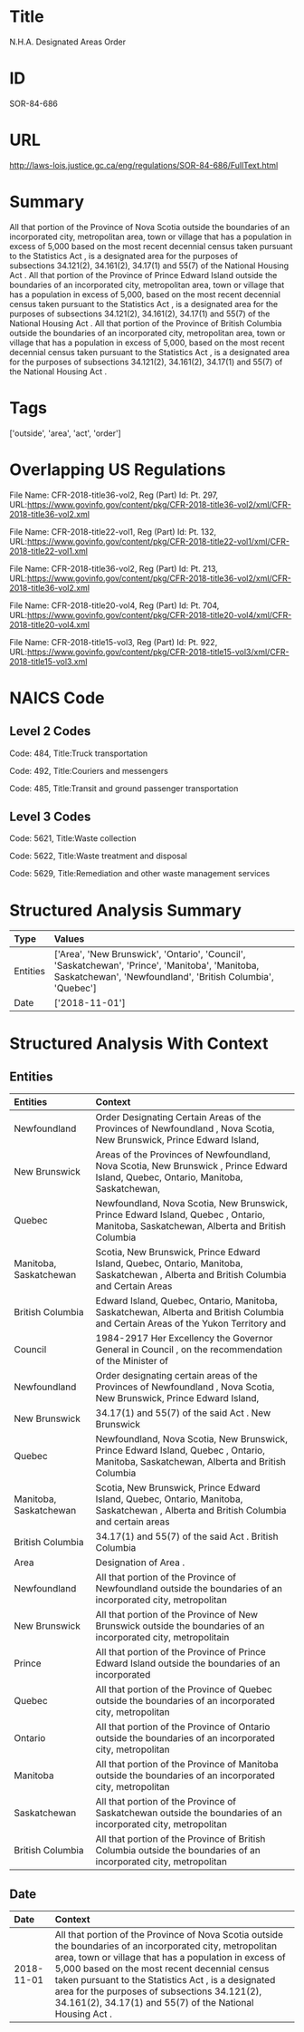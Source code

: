 # Title
N.H.A. Designated Areas Order


# ID
SOR-84-686

# URL
http://laws-lois.justice.gc.ca/eng/regulations/SOR-84-686/FullText.html


# Summary
All that portion of the Province of Nova Scotia outside the boundaries of an incorporated city, metropolitan area, town or village that has a population in excess of 5,000 based on the most recent decennial census taken pursuant to the  Statistics Act , is a designated area for the purposes of subsections 34.121(2), 34.161(2), 34.17(1) and 55(7) of the  National Housing Act .
All that portion of the Province of Prince Edward Island outside the boundaries of an incorporated city, metropolitan area, town or village that has a population in excess of 5,000, based on the most recent decennial census taken pursuant to the  Statistics Act , is a designated area for the purposes of subsections 34.121(2), 34.161(2), 34.17(1) and 55(7) of the  National Housing Act .
All that portion of the Province of British Columbia outside the boundaries of an incorporated city, metropolitan area, town or village that has a population in excess of 5,000, based on the most recent decennial census taken pursuant to the  Statistics Act , is a designated area for the purposes of subsections 34.121(2), 34.161(2), 34.17(1) and 55(7) of the  National Housing Act .


# Tags
['outside', 'area', 'act', 'order']


# Overlapping US Regulations
File Name: CFR-2018-title36-vol2, Reg (Part) Id: Pt. 297, URL:https://www.govinfo.gov/content/pkg/CFR-2018-title36-vol2/xml/CFR-2018-title36-vol2.xml

File Name: CFR-2018-title22-vol1, Reg (Part) Id: Pt. 132, URL:https://www.govinfo.gov/content/pkg/CFR-2018-title22-vol1/xml/CFR-2018-title22-vol1.xml

File Name: CFR-2018-title36-vol2, Reg (Part) Id: Pt. 213, URL:https://www.govinfo.gov/content/pkg/CFR-2018-title36-vol2/xml/CFR-2018-title36-vol2.xml

File Name: CFR-2018-title20-vol4, Reg (Part) Id: Pt. 704, URL:https://www.govinfo.gov/content/pkg/CFR-2018-title20-vol4/xml/CFR-2018-title20-vol4.xml

File Name: CFR-2018-title15-vol3, Reg (Part) Id: Pt. 922, URL:https://www.govinfo.gov/content/pkg/CFR-2018-title15-vol3/xml/CFR-2018-title15-vol3.xml




# NAICS Code
## Level 2 Codes
Code: 484, Title:Truck transportation

Code: 492, Title:Couriers and messengers

Code: 485, Title:Transit and ground passenger transportation




## Level 3 Codes
Code: 5621, Title:Waste collection

Code: 5622, Title:Waste treatment and disposal

Code: 5629, Title:Remediation and other waste management services







# Structured Analysis Summary
| Type     | Values                                                                                                                                                        |
|:---------|:--------------------------------------------------------------------------------------------------------------------------------------------------------------|
| Entities | ['Area', 'New Brunswick', 'Ontario', 'Council', 'Saskatchewan', 'Prince', 'Manitoba', 'Manitoba, Saskatchewan', 'Newfoundland', 'British Columbia', 'Quebec'] |
| Date     | ['2018-11-01']                                                                                                                                                |


# Structured Analysis With Context
 


## Entities
| Entities               | Context                                                                                                                                |
|:-----------------------|:---------------------------------------------------------------------------------------------------------------------------------------|
| Newfoundland           | Order Designating Certain Areas of the Provinces of Newfoundland , Nova Scotia, New Brunswick, Prince Edward Island,                   |
| New Brunswick          | Areas of the Provinces of Newfoundland, Nova Scotia, New Brunswick , Prince Edward Island, Quebec, Ontario, Manitoba, Saskatchewan,    |
| Quebec                 | Newfoundland, Nova Scotia, New Brunswick, Prince Edward Island, Quebec , Ontario, Manitoba, Saskatchewan, Alberta and British Columbia |
| Manitoba, Saskatchewan | Scotia, New Brunswick, Prince Edward Island, Quebec, Ontario, Manitoba, Saskatchewan , Alberta and British Columbia and Certain Areas  |
| British Columbia       | Edward Island, Quebec, Ontario, Manitoba, Saskatchewan, Alberta and British Columbia and Certain Areas of the Yukon Territory and      |
| Council                | 1984-2917 Her Excellency the Governor General in  Council , on the recommendation of the Minister of                                   |
| Newfoundland           | Order designating certain areas of the Provinces of Newfoundland , Nova Scotia, New Brunswick, Prince Edward Island,                   |
| New Brunswick          | 34.17(1) and 55(7) of the said Act . New Brunswick                                                                                     |
| Quebec                 | Newfoundland, Nova Scotia, New Brunswick, Prince Edward Island, Quebec , Ontario, Manitoba, Saskatchewan, Alberta and British Columbia |
| Manitoba, Saskatchewan | Scotia, New Brunswick, Prince Edward Island, Quebec, Ontario, Manitoba, Saskatchewan , Alberta and British Columbia and certain areas  |
| British Columbia       | 34.17(1) and 55(7) of the said Act . British Columbia                                                                                  |
| Area                   | Designation of  Area .                                                                                                                 |
| Newfoundland           | All that portion of the Province of  Newfoundland outside the boundaries of an incorporated city, metropolitan                         |
| New Brunswick          | All that portion of the Province of  New Brunswick outside the boundaries of an incorporated city, metropolitain                       |
| Prince                 | All that portion of the Province of  Prince Edward Island outside the boundaries of an incorporated                                    |
| Quebec                 | All that portion of the Province of  Quebec outside the boundaries of an incorporated city, metropolitan                               |
| Ontario                | All that portion of the Province of  Ontario outside the boundaries of an incorporated city, metropolitan                              |
| Manitoba               | All that portion of the Province of  Manitoba outside the boundaries of an incorporated city, metropolitan                             |
| Saskatchewan           | All that portion of the Province of  Saskatchewan outside the boundaries of an incorporated city, metropolitan                         |
| British Columbia       | All that portion of the Province of  British Columbia outside the boundaries of an incorporated city, metropolitan                     |


## Date
| Date       | Context                                                                                                                                                                                                                                                                                                                                                                                    |
|:-----------|:-------------------------------------------------------------------------------------------------------------------------------------------------------------------------------------------------------------------------------------------------------------------------------------------------------------------------------------------------------------------------------------------|
| 2018-11-01 | All that portion of the Province of Nova Scotia outside the boundaries of an incorporated city, metropolitan area, town or village that has a population in excess of 5,000 based on the most recent decennial census taken pursuant to the  Statistics Act , is a designated area for the purposes of subsections 34.121(2), 34.161(2), 34.17(1) and 55(7) of the  National Housing Act . |


